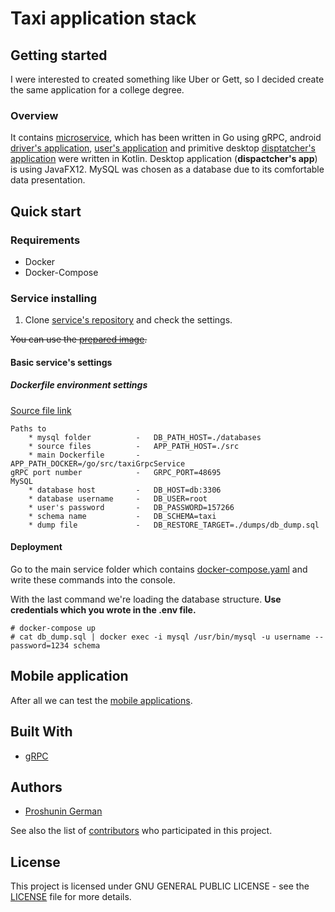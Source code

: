 # Taxi application stack

## Getting started

I were interested to created something like Uber or Gett, so I decided 
create the same application for a college degree. 

### Overview
It contains [microservice](https://github.com/anonlatte/taxiGrpcService), 
which has been written in Go using gRPC, android
[driver's application](https://github.com/anonlatte/TaxiService/tree/master/drivers_app),
[user's application](https://github.com/anonlatte/TaxiService/tree/master/customers_app)
and primitive desktop [disptatcher's application](https://github.com/anonlatte/DispatcherApp) were written in Kotlin.
Desktop application (__dispactcher's app__) is using JavaFX12. 
MySQL was chosen as a database due to its comfortable data presentation.

## Quick start

### Requirements
- Docker
- Docker-Compose

### Service installing

1. Clone [service's repository](https://github.com/anonlatte/taxiGrpcService) and check the settings.

~~You can use the [prepared image](https://hub.docker.com/repository/docker/anonlatte/grp_taxi_service).~~

#### Basic service's settings

##### Dockerfile environment settings
[Source file link](https://github.com/anonlatte/taxiGrpcService/blob/master/.env)
```
Paths to
    * mysql folder          -   DB_PATH_HOST=./databases
    * source files          -   APP_PATH_HOST=./src
    * main Dockerfile       -   APP_PATH_DOCKER=/go/src/taxiGrpcService
gRPC port number            -   GRPC_PORT=48695
MySQL 
    * database host         -   DB_HOST=db:3306
    * database username     -   DB_USER=root
    * user's password       -   DB_PASSWORD=157266
    * schema name           -   DB_SCHEMA=taxi
    * dump file             -   DB_RESTORE_TARGET=./dumps/db_dump.sql
```
#### Deployment
Go to the main service folder which contains 
[docker-compose.yaml](https://github.com/anonlatte/taxiGrpcService/blob/master/docker-compose.yaml) 
and write these commands into the console.

With the last command we're loading the database structure. **Use credentials which you wrote in the .env file.**

```
# docker-compose up
# cat db_dump.sql | docker exec -i mysql /usr/bin/mysql -u username --password=1234 schema
```
## Mobile application
 
After all we can test the [mobile applications](http://github.com/anonlatte/TaxiService). 

## Built With
- [gRPC](https://github.com/grpc/grpc-go)

## Authors

- [Proshunin German](https://www.linkedin.com/in/anonlatte/)

See also the list of [contributors](https://github.com/anonlatte/taxiGrpcService/graphs/contributors) who participated in this project.


## License

This project is licensed under GNU GENERAL PUBLIC LICENSE - see the [LICENSE](LICENSE) file for more details.